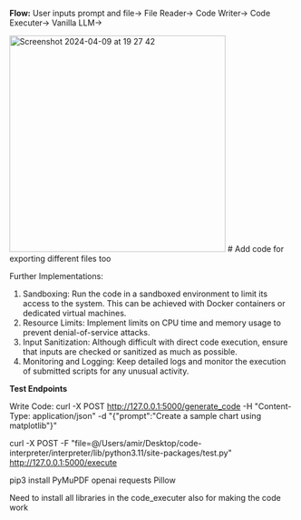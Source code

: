 **Flow:**
User inputs prompt and file->
File Reader->
Code Writer->
Code Executer->
Vanilla LLM->


<img width="381" alt="Screenshot 2024-04-09 at 19 27 42" src="https://github.com/cumbersomeamir/code-interpreter/assets/40836125/c09d3000-57f6-4176-9a11-7de1de66aa06">
# Add code for exporting different files too

Further Implementations:

1. Sandboxing: Run the code in a sandboxed environment to limit its access to the system. This can be achieved with Docker containers or dedicated virtual machines.
2. Resource Limits: Implement limits on CPU time and memory usage to prevent denial-of-service attacks.
3. Input Sanitization: Although difficult with direct code execution, ensure that inputs are checked or sanitized as much as possible.
4. Monitoring and Logging: Keep detailed logs and monitor the execution of submitted scripts for any unusual activity.

**Test Endpoints**

Write Code:
curl -X POST http://127.0.0.1:5000/generate_code -H "Content-Type: application/json" -d "{\"prompt\":\"Create a sample chart using matplotlib\"}"

curl -X POST -F "file=@/Users/amir/Desktop/code-interpreter/interpreter/lib/python3.11/site-packages/test.py" http://127.0.0.1:5000/execute




pip3 install PyMuPDF openai requests Pillow


Need to install all libraries in the code_executer also for making the code work
